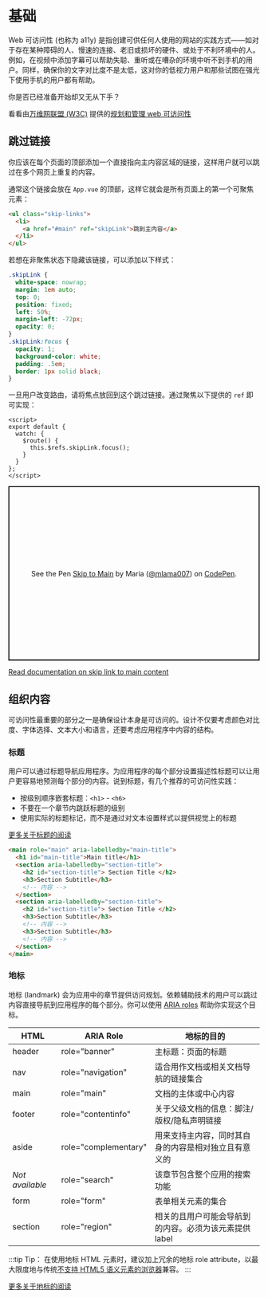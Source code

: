 # 基础

Web 可访问性 (也称为 a11y) 是指创建可供任何人使用的网站的实践方式——如对于存在某种障碍的人、慢速的连接、老旧或损坏的硬件、或处于不利环境中的人。例如，在视频中添加字幕可以帮助失聪、重听或在嘈杂的环境中听不到手机的用户。同样，确保你的文字对比度不是太低，这对你的低视力用户和那些试图在强光下使用手机的用户都有帮助。

你是否已经准备开始却又无从下手？

看看由[万维网联盟 (W3C)](https://www.w3.org/) 提供的[规划和管理 web 可访问性](https://www.w3.org/WAI/planning-and-managing/)

## 跳过链接

你应该在每个页面的顶部添加一个直接指向主内容区域的链接，这样用户就可以跳过在多个网页上重复的内容。

通常这个链接会放在 `App.vue` 的顶部，这样它就会是所有页面上的第一个可聚焦元素：

``` html
<ul class="skip-links">
  <li>
    <a href="#main" ref="skipLink">跳到主内容</a>
  </li>
</ul>
```

若想在非聚焦状态下隐藏该链接，可以添加以下样式：

``` css
.skipLink {
  white-space: nowrap;
  margin: 1em auto;
  top: 0;
  position: fixed;
  left: 50%;
  margin-left: -72px;
  opacity: 0;
}
.skipLink:focus {
  opacity: 1;
  background-color: white;
  padding: .5em;
  border: 1px solid black;
}
```

一旦用户改变路由，请将焦点放回到这个跳过链接。通过聚焦以下提供的 `ref` 即可实现：

``` vue
<script>
export default {
  watch: {
    $route() {
      this.$refs.skipLink.focus();
    }
  }
};
</script>
```

<p class="codepen" data-height="350" data-theme-id="light" data-default-tab="js,result" data-user="mlama007" data-slug-hash="VwepxJa" style="height: 350px; box-sizing: border-box; display: flex; align-items: center; justify-content: center; border: 2px solid; margin: 1em 0; padding: 1em;" data-pen-title="Skip to Main">
  <span>See the Pen <a href="https://codepen.io/mlama007/pen/VwepxJa">
  Skip to Main</a> by Maria (<a href="https://codepen.io/mlama007">@mlama007</a>)
  on <a href="https://codepen.io">CodePen</a>.</span>
</p>
<script async src="https://static.codepen.io/assets/embed/ei.js"></script>

[Read documentation on skip link to main content](https://www.w3.org/WAI/WCAG21/Techniques/general/G1.html)

## 组织内容

可访问性最重要的部分之一是确保设计本身是可访问的。设计不仅要考虑颜色对比度、字体选择、文本大小和语言，还要考虑应用程序中内容的结构。

### 标题

用户可以通过标题导航应用程序。为应用程序的每个部分设置描述性标题可以让用户更容易地预测每个部分的内容。说到标题，有几个推荐的可访问性实践：

- 按级别顺序嵌套标题：`<h1>` - `<h6>`
- 不要在一个章节内跳跃标题的级别
- 使用实际的标题标记，而不是通过对文本设置样式以提供视觉上的标题

[更多关于标题的阅读](https://www.w3.org/TR/UNDERSTANDING-WCAG20/navigation-mechanisms-descriptive.html)

```html
<main role="main" aria-labelledby="main-title">
  <h1 id="main-title">Main title</h1>
  <section aria-labelledby="section-title">
    <h2 id="section-title"> Section Title </h2>
    <h3>Section Subtitle</h3>
    <!-- 内容 -->
  </section>
  <section aria-labelledby="section-title">
    <h2 id="section-title"> Section Title </h2>
    <h3>Section Subtitle</h3>
    <!-- 内容 -->
    <h3>Section Subtitle</h3>
    <!-- 内容 -->
  </section>
</main>
```

### 地标

地标 (landmark) 会为应用中的章节提供访问规划。依赖辅助技术的用户可以跳过内容直接导航到应用程序的每个部分。你可以使用 [ARIA roles](https://developer.mozilla.org/en-US/docs/Web/Accessibility/ARIA/Roles) 帮助你实现这个目标。

| HTML            | ARIA Role            | 地标的目的 |
| --------------- | -------------------- | --------- |
| header          | role="banner"        | 主标题：页面的标题 |
| nav             | role="navigation"    | 适合用作文档或相关文档导航的链接集合 |
| main            | role="main"          | 文档的主体或中心内容 |
| footer          | role="contentinfo"   | 关于父级文档的信息：脚注/版权/隐私声明链接 |
| aside           | role="complementary" | 用来支持主内容，同时其自身的内容是相对独立且有意义的 |
| _Not available_ | role="search"        | 该章节包含整个应用的搜索功能 |
| form            | role="form"          | 表单相关元素的集合 |
| section         | role="region"        | 相关的且用户可能会导航到的内容。必须为该元素提供 label |

:::tip Tip：
在使用地标 HTML 元素时，建议加上冗余的地标 role attribute，以最大限度地与传统[不支持 HTML5 语义元素的浏览器](https://caniuse.com/#feat=html5semantic)兼容。
:::

[更多关于地标的阅读](https://www.w3.org/TR/wai-aria-1.2/#landmark_roles)
